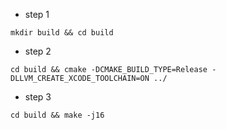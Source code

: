
* step 1
```shell
mkdir build && cd build
```

* step 2
```shell
cd build && cmake -DCMAKE_BUILD_TYPE=Release -DLLVM_CREATE_XCODE_TOOLCHAIN=ON ../
```


* step 3
```shell
cd build && make -j16
```
